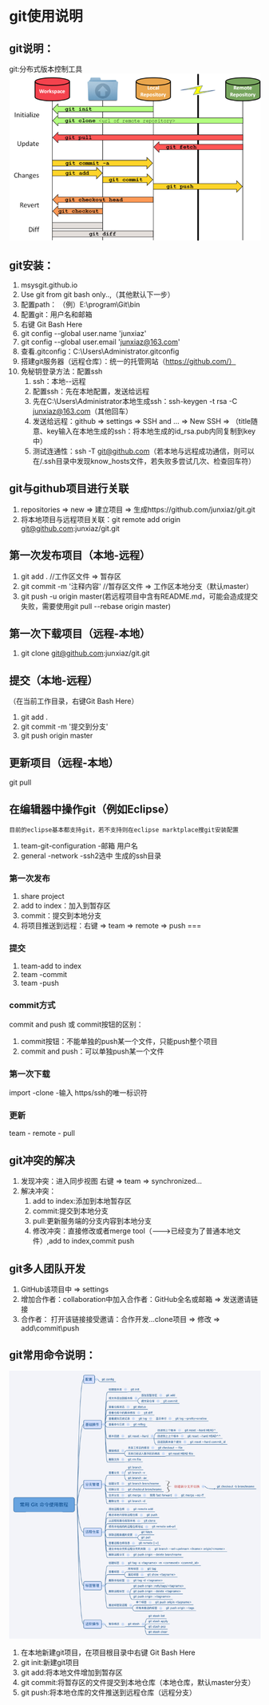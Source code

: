 # git使用说明
## git说明：
git:分布式版本控制工具
![Git工作流程](https://github.com/junxiaz/git/blob/master/imgs/Git_workflow.png)

## git安装：
1. msysgit.github.io
2. Use git from git bash only..,（其他默认下一步）
3. 配置path： （例）E:\program\Git\bin
4. 配置git：用户名和邮箱
5. 右键 Git Bash Here
6. git config --global user.name 'junxiaz'
7. git config --global user.email 'junxiaz@163.com'
8. 查看.gitconfig：C:\Users\Administrator\.gitconfig
9. 搭建git服务器（远程仓库）：统一的托管网站（https://github.com/）
10. 免秘钥登录方法：配置ssh
	1. ssh：本地--远程
    2. 配置ssh：先在本地配置，发送给远程
    3. 先在C:\Users\Administrator本地生成ssh：ssh-keygen -t rsa -C junxiaz@163.com（其他回车）
    4. 发送给远程：github => settings => SSH and ... => New SSH  => （title随意、key输入在本地生成的ssh：将本地生成的id_rsa.pub内同复制到key中）
    5. 测试连通性：ssh -T git@github.com（若本地与远程成功通信，则可以在/.ssh目录中发现know_hosts文件，若失败多尝试几次、检查回车符）

## git与github项目进行关联
1. repositories => new => 建立项目 => 生成https://github.com/junxiaz/git.git
2. 将本地项目与远程项目关联：git remote add origin git@github.com:junxiaz/git.git

## 第一次发布项目（本地-远程）
1. git add . //工作区文件 => 暂存区
2. git commit -m '注释内容' //暂存区文件 => 工作区本地分支（默认master）
3. git push -u origin master(若远程项目中含有README.md，可能会造成提交失败，需要使用git pull --rebase origin master)

## 第一次下载项目（远程-本地）
1. git clone git@github.com:junxiaz/git.git

## 提交（本地-远程）
（在当前工作目录，右键Git Bash Here）
1. git add .
2. git commit -m '提交到分支'
3. git push origin master

## 更新项目（远程-本地）
git pull

## 在编辑器中操作git（例如Eclipse）
`目前的eclipse基本都支持git，若不支持则在eclipse marktplace搜git安装配置`
1. team-git-configuration -邮箱 用户名
2. general -network -ssh2选中 生成的ssh目录

### 第一次发布
1. share project
2. add to index：加入到暂存区
3. commit：提交到本地分支
4. 将项目推送到远程：右键 => team => remote => push ===

### 提交
1. team-add to index
2. team -commit
3. team -push

### commit方式
commit and push 或 commit按钮的区别：
1. commit按钮：不能单独的push某一个文件，只能push整个项目
2. commit and push：可以单独push某一个文件

### 第一次下载
import -clone -输入 https/ssh的唯一标识符

### 更新
team - remote - pull

## git冲突的解决
1. 发现冲突：进入同步视图 右键 => team => synchronized...
2. 解决冲突：
	1. add to index:添加到本地暂存区
    2. commit:提交到本地分支
    3. pull:更新服务端的分支内容到本地分支
    4. 修改冲突：直接修改或者merge tool（--->已经变为了普通本地文件）,add to index,commit push

## git多人团队开发
1. GitHub该项目中 => settings
2. 增加合作者：collaboration中加入合作者：GitHub全名或邮箱 => 发送邀请链接
3. 合作者： 打开该链接接受邀请：合作开发...clone项目 => 修改 => add\commit\push

## git常用命令说明：
![Git命令](https://github.com/junxiaz/git/blob/master/imgs/Git_articlex.jpg)
1. 在本地新建git项目，在项目根目录中右键 Git Bash Here
2. git init:新建git项目
3. git add:将本地文件增加到暂存区
4. git commit:将暂存区的文件提交到本地仓库（本地仓库，默认master分支）
5. git push:将本地仓库的文件推送到远程仓库（远程分支）
